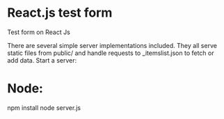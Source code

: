 # React.js test form
Test form on React Js

There are several simple server implementations included. They all serve static files from public/ and handle requests to _itemslist.json to fetch or add data. Start a server:

**Node**:
========
npm install
node server.js
